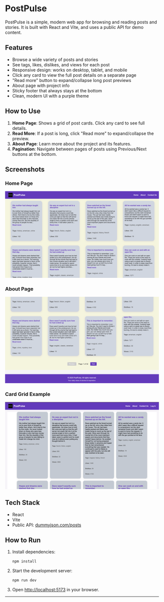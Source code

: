# PostPulse

PostPulse is a simple, modern web app for browsing and reading posts and stories. It is built with React and Vite, and uses a public API for demo content.

## Features

- Browse a wide variety of posts and stories
- See tags, likes, dislikes, and views for each post
- Responsive design: works on desktop, tablet, and mobile
- Click any card to view the full post details on a separate page
- "Read more" button to expand/collapse long post previews
- About page with project info
- Sticky footer that always stays at the bottom
- Clean, modern UI with a purple theme

## How to Use

1. **Home Page**: Shows a grid of post cards. Click any card to see full details.
2. **Read More**: If a post is long, click "Read more" to expand/collapse the preview.
3. **About Page**: Learn more about the project and its features.
4. **Pagination**: Navigate between pages of posts using Previous/Next buttons at the bottom.

## Screenshots

### Home Page
![Home Page](./Screenshot1.png)

### About Page
![About Page](./Screenshot2.png)

### Card Grid Example
![Card Grid Example](./screenshot.png)

## Tech Stack
- React
- Vite
- Public API: [dummyjson.com/posts](https://dummyjson.com/docs/posts)

## How to Run
1. Install dependencies:
   ```bash
   npm install
   ```
2. Start the development server:
   ```bash
   npm run dev
   ```
3. Open [http://localhost:5173](http://localhost:5173) in your browser.

---




